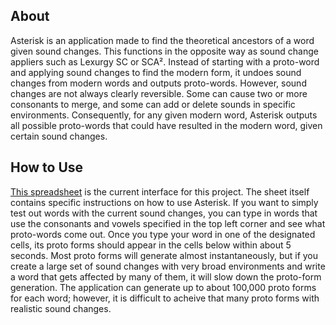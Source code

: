 ## About
Asterisk is an application made to find the theoretical ancestors of a word given sound changes. This functions in the opposite way as sound change appliers such as Lexurgy SC or SCA². Instead of starting with a proto-word and applying sound changes to find the modern form, it undoes sound changes from modern words and outputs proto-words. However, sound changes are not always clearly reversible. Some can cause two or more consonants to merge, and some can add or delete sounds in specific environments. Consequently, for any given modern word, Asterisk outputs all possible proto-words that could have resulted in the modern word, given certain sound changes.

## How to Use
[This spreadsheet](https://docs.google.com/spreadsheets/d/1D1URGiIDdTRbQQdP6Xrd8tCZfjpi5gLHicEDASNNd6M/edit?usp=sharing) is the current interface for this project. The sheet itself contains specific instructions on how to use Asterisk. If you want to simply test out words with the current sound changes, you can type in words that use the consonants and vowels specified in the top left corner and see what proto-words come out. Once you type your word in one of the designated cells, its proto forms should appear in the cells below within about 5 seconds. Most proto forms will generate almost instantaneously, but if you create a large set of sound changes with very broad environments and write a word that gets affected by many of them, it will slow down the proto-form generation. The application can generate up to about 100,000 proto forms for each word; however, it is difficult to acheive that many proto forms with realistic sound changes.
